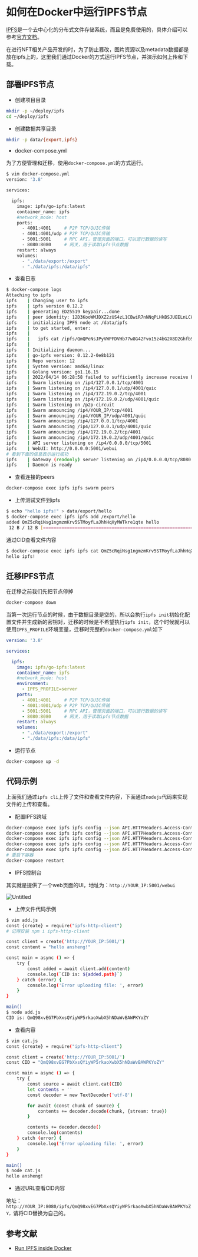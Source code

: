 # 如何在Docker中运行IPFS节点

[IPFS](https://ipfs.io/)是一个去中心化的分布式文件存储系统，而且是免费使用的，具体介绍可以参考[官方文档](https://ipfs.io/)。

在进行NFT相关产品开发的时，为了防止篡改，图片资源以及metadata数据都是放在ipfs上的，这里我们通过Docker的方式运行IPFS节点，并演示如何上传和下载。

## 部署IPFS节点

- 创建项目目录

```bash
mkdir -p ~/deploy/ipfs
cd ~/deploy/ipfs
```

- 创建数据共享目录

```bash
mkdir -p data/{export,ipfs}
```

- docker-compose.yml

为了方便管理和迁移，使用`docker-compose.yml`的方式运行。

```bash
$ vim docker-compose.yml
version: '3.8'

services:

  ipfs:
    image: ipfs/go-ipfs:latest
    container_name: ipfs
    #network_mode: host
    ports:
      - 4001:4001     # P2P TCP/QUIC传输
      - 4001:4001/udp # P2P TCP/QUIC传输
      - 5001:5001     # RPC API，管理页面的端口，可以进行数据的读写
      - 8080:8080     # 网关，用于读取ipfs节点数据
    restart: always
    volumes: 
      - "./data/export:/export"
      - "./data/ipfs:/data/ipfs"
```

- 查看日志

```bash
$ docker-compose logs
Attaching to ipfs
ipfs    | Changing user to ipfs
ipfs    | ipfs version 0.12.2
ipfs    | generating ED25519 keypair...done
ipfs    | peer identity: 12D3KooWMJDXZ2zUS4zL1CBwiR7nNNqPLHkBSJUEELnLC8R1TkG3
ipfs    | initializing IPFS node at /data/ipfs
ipfs    | to get started, enter:
ipfs    |
ipfs    | 	ipfs cat /ipfs/QmQPeNsJPyVWPFDVHb77w8G42Fvo15z4bG2X8D2GhfbSXc/readme
ipfs    |
ipfs    | Initializing daemon...
ipfs    | go-ipfs version: 0.12.2-0e8b121
ipfs    | Repo version: 12
ipfs    | System version: amd64/linux
ipfs    | Golang version: go1.16.15
ipfs    | 2022/04/14 06:28:58 failed to sufficiently increase receive buffer size (was: 208 kiB, wanted: 2048 kiB, got: 416 kiB). See https://github.com/lucas-clemente/quic-go/wiki/UDP-Receive-Buffer-Size for details.
ipfs    | Swarm listening on /ip4/127.0.0.1/tcp/4001
ipfs    | Swarm listening on /ip4/127.0.0.1/udp/4001/quic
ipfs    | Swarm listening on /ip4/172.19.0.2/tcp/4001
ipfs    | Swarm listening on /ip4/172.19.0.2/udp/4001/quic
ipfs    | Swarm listening on /p2p-circuit
ipfs    | Swarm announcing /ip4/YOUR_IP/tcp/4001
ipfs    | Swarm announcing /ip4/YOUR_IP/udp/4001/quic
ipfs    | Swarm announcing /ip4/127.0.0.1/tcp/4001
ipfs    | Swarm announcing /ip4/127.0.0.1/udp/4001/quic
ipfs    | Swarm announcing /ip4/172.19.0.2/tcp/4001
ipfs    | Swarm announcing /ip4/172.19.0.2/udp/4001/quic
ipfs    | API server listening on /ip4/0.0.0.0/tcp/5001
ipfs    | WebUI: http://0.0.0.0:5001/webui
# 看到下面的信息表示运行成功
ipfs    | Gateway (readonly) server listening on /ip4/0.0.0.0/tcp/8080
ipfs    | Daemon is ready
```

- 查看连接的peers

```bash
docker-compose exec ipfs ipfs swarm peers
```

- 上传测试文件到ipfs

```bash
$ echo "hello ipfs!" > data/export/hello
$ docker-compose exec ipfs ipfs add /export/hello
added QmZ5cRqiNsg1ngmzmKrv5STMoyfLaJhhHqXyMWTkre1qte hello
 12 B / 12 B [=========================================================================================================================================================================================================================================================] 100.00%
```

通过CID查看文件内容

```bash
$ docker-compose exec ipfs ipfs cat QmZ5cRqiNsg1ngmzmKrv5STMoyfLaJhhHqXyMWTkre1qte
hello ipfs!
```

## 迁移IPFS节点

在迁移之前我们先把节点停掉

```bash
docker-compose down
```

当第一次运行节点的时候，由于数据目录是空的，所以会执行`ipfs init`初始化配置文件并生成新的密钥对，迁移的时候是不希望执行`ipfs init`，这个时候就可以使用`IPFS_PROFILE`环境变量，迁移时完整的`docker-compose.yml`如下

```yaml
version: '3.8'

services:

  ipfs:
    image: ipfs/go-ipfs:latest
    container_name: ipfs
    #network_mode: host
    environment:
      - IPFS_PROFILE=server
    ports:
      - 4001:4001     # P2P TCP/QUIC传输
      - 4001:4001/udp # P2P TCP/QUIC传输
      - 5001:5001     # RPC API，管理页面的端口，可以进行数据的读写
      - 8080:8080     # 网关，用于读取ipfs节点数据
    restart: always
    volumes:
      - "./data/export:/export"
      - "./data/ipfs:/data/ipfs"
```

- 运行节点

```bash
docker-compose up -d
```

## 代码示例

上面我们通过`ipfs cli`上传了文件和查看文件内容，下面通过`nodejs`代码来实现文件的上传和查看。

- 配置IPFS跨域

```bash
docker-compose exec ipfs ipfs config --json API.HTTPHeaders.Access-Control-Allow-Methods '["PUT","GET", "POST", "OPTIONS"]'
docker-compose exec ipfs ipfs config --json API.HTTPHeaders.Access-Control-Allow-Origin '["*"]'
docker-compose exec ipfs ipfs config --json API.HTTPHeaders.Access-Control-Allow-Credentials '["true"]'
docker-compose exec ipfs ipfs config --json API.HTTPHeaders.Access-Control-Allow-Headers '["Authorization"]'
docker-compose exec ipfs ipfs config --json API.HTTPHeaders.Access-Control-Expose-Headers '["Location"]'
# 重启下容器
docker-compose restart
```

- IPFS控制台

其实就是提供了一个web页面的UI，地址为：`http://YOUR_IP:5001/webui`

![Untitled](/images/2022/04/14/1.png)

- 上传文件代码示例

```bash
$ vim add.js
const {create} = require("ipfs-http-client")
# 记得安装 npm i ipfs-http-client

const client = create('http://YOUR_IP:5001/')
const content = "hello ansheng!"

const main = async () => {
    try {
        const added = await client.add(content)
        console.log(`CID is: ${added.path}`)
    } catch (error) {
        console.log('Error uploading file: ', error)
    }
}

main()
$ node add.js
CID is: QmQ98xvEG7PbXxsQYiyWP5rkaoXwbX5hNDaWvBAWPKYoZY
```

- 查看内容

```bash
$ vim cat.js
const {create} = require("ipfs-http-client")

const client = create('http://YOUR_IP:5001/')
const CID = "QmQ98xvEG7PbXxsQYiyWP5rkaoXwbX5hNDaWvBAWPKYoZY"

const main = async () => {
    try {
        const source = await client.cat(CID)
        let contents = ''
        const decoder = new TextDecoder('utf-8')

        for await (const chunk of source) {
            contents += decoder.decode(chunk, {stream: true})
        }

        contents += decoder.decode()
        console.log(contents)
    } catch (error) {
        console.log('Error uploading file: ', error)
    }
}

main()
$ node cat.js
hello ansheng!
```

- 通过URL查看CID内容

地址：`http://YOUR_IP:8080/ipfs/QmQ98xvEG7PbXxsQYiyWP5rkaoXwbX5hNDaWvBAWPKYoZY，`请将CID替换为自己的。

## 参考文献

- [Run IPFS inside Docker](https://docs.ipfs.io/how-to/run-ipfs-inside-docker/)